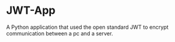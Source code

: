 # JWT-App
A Python application that used the open standard JWT to encrypt communication between a pc and a server.
